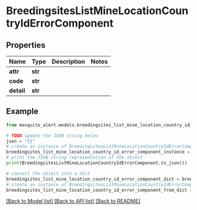 # BreedingsitesListMineLocationCountryIdErrorComponent


## Properties

Name | Type | Description | Notes
------------ | ------------- | ------------- | -------------
**attr** | **str** |  | 
**code** | **str** |  | 
**detail** | **str** |  | 

## Example

```python
from mosquito_alert.models.breedingsites_list_mine_location_country_id_error_component import BreedingsitesListMineLocationCountryIdErrorComponent

# TODO update the JSON string below
json = "{}"
# create an instance of BreedingsitesListMineLocationCountryIdErrorComponent from a JSON string
breedingsites_list_mine_location_country_id_error_component_instance = BreedingsitesListMineLocationCountryIdErrorComponent.from_json(json)
# print the JSON string representation of the object
print(BreedingsitesListMineLocationCountryIdErrorComponent.to_json())

# convert the object into a dict
breedingsites_list_mine_location_country_id_error_component_dict = breedingsites_list_mine_location_country_id_error_component_instance.to_dict()
# create an instance of BreedingsitesListMineLocationCountryIdErrorComponent from a dict
breedingsites_list_mine_location_country_id_error_component_from_dict = BreedingsitesListMineLocationCountryIdErrorComponent.from_dict(breedingsites_list_mine_location_country_id_error_component_dict)
```
[[Back to Model list]](../README.md#documentation-for-models) [[Back to API list]](../README.md#documentation-for-api-endpoints) [[Back to README]](../README.md)


